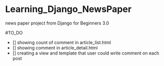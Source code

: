 # Learning_Django_NewsPaper

news paper project from Django for Beginners 3.0


#TO_DO
- [] showing count of comment in article_list.html
- [] showing comment in article_detail.html
- [] creating a view and template that user could write comment on each post
